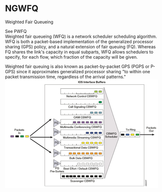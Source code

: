 # NGWFQ


Weighted Fair Queueing

See PWFQ\
Weighted fair queueing (WFQ) is a network scheduler scheduling
algorithm. WFQ is both a packet-based implementation of the generalized
processor sharing (GPS) policy, and a natural extension of fair queuing
(FQ). Whereas FQ shares the link's capacity in equal subparts, WFQ
allows schedulers to specify, for each flow, which fraction of the
capacity will be given.

Weighted fair queuing is also known as packet-by-packet GPS (PGPS or
P-GPS) since it approximates generalized processor sharing "to within
one packet transmission time, regardless of the arrival patterns."\
![](./images/15008681.png?width=480)

